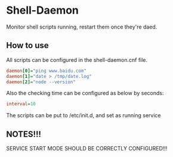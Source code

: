 # Shell-Daemon

Monitor shell scripts running, restart them once they're daed.

## How to use

All scripts can be configured in the shell-daemon.cnf file. 

```ini
daemon[0]="ping www.baidu.com"
daemon[1]="date > /tmp/date.log"
daemon[2]="node --version"
```

Also the checking time can be configured as below by seconds:

```ini
interval=10 
```

The scripts can be put to /etc/init.d, and set as running service

## NOTES!!!

SERVICE START MODE SHOULD BE CORRECTLY CONFIGURED!!!

